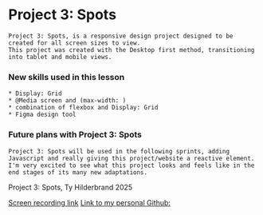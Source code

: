 # Project 3: Spots

    Project 3: Spots, is a responsive design project designed to be created for all screen sizes to view.
    This project was created with the Desktop first method, transitioning into tablet and mobile views.

### New skills used in this lesson

    * Display: Grid
    * @Media screen and (max-width: )
    * combination of flexbox and Display: Grid
    * Figma design tool

### Future plans with Project 3: Spots

    Project 3: Spots will be used in the following sprints, adding Javascript and really giving this project/website a reactive element. I'm very excited to see what this project looks and feels like in the end stages of its many new adaptations.

Project 3: Spots, Ty Hilderbrand 2025

[Screen recording link](https://drive.google.com/file/d/1M_SaLCcScTOjk582XTOBPpu_j3OSgaa0/view?usp=drive_link) 
[Link to my personal Github:](https://github.com/Hildy1010) 